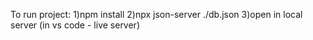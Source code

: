 To run project:
1)npm install
2)npx json-server ./db.json
3)open in local server (in vs code - live server) 
